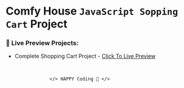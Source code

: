 # Comfy House `JavaScript Sopping Cart` Project

### 🔰 Live Preview Projects:

- Complete Shopping Cart Project - [Click To Live Preview][shoppingcart]

<br />

                    </> HAPPY Coding 🤣 </>

<!-- project link -->

[shoppingcart]: https://samiurrahmanmukul.github.io/Comfy-House-JavaScript-Sopping-Cart
